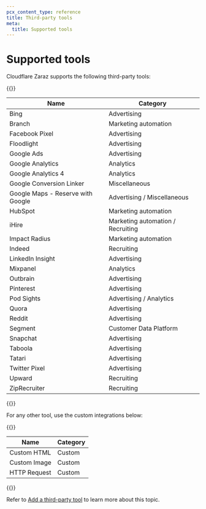 ```yaml
---
pcx_content_type: reference
title: Third-party tools
meta:
  title: Supported tools
---
```


# Supported tools

Cloudflare Zaraz supports the following third-party tools:

{{<table-wrap>}}

| Name                              | Category                          |
| --------------------------------- | --------------------------------- |
| Bing                              | Advertising                       |
| Branch                            | Marketing automation              |
| Facebook Pixel                    | Advertising                       |
| Floodlight                        | Advertising                       |
| Google Ads                        | Advertising                       |
| Google Analytics                  | Analytics                         |
| Google Analytics 4                | Analytics                         |
| Google Conversion Linker          | Miscellaneous                     |
| Google Maps - Reserve with Google | Advertising / Miscellaneous       |
| HubSpot                           | Marketing automation              |
| iHire                             | Marketing automation / Recruiting |
| Impact Radius                     | Marketing automation              |
| Indeed                            | Recruiting                        |
| LinkedIn Insight                  | Advertising                       |
| Mixpanel                          | Analytics                         |
| Outbrain                          | Advertising                       |
| Pinterest                         | Advertising                       |
| Pod Sights                        | Advertising / Analytics           |
| Quora                             | Advertising                       |
| Reddit                            | Advertising                       |
| Segment                           | Customer Data Platform            |
| Snapchat                          | Advertising                       |
| Taboola                           | Advertising                       |
| Tatari                            | Advertising                       |
| Twitter Pixel                     | Advertising                       |
| Upward                            | Recruiting                        |
| ZipRecruiter                      | Recruiting                        |

{{</table-wrap>}}

For any other tool, use the custom integrations below:

{{<table-wrap>}}

| Name         | Category |
| ------------ | -------- |
| Custom HTML  | Custom   |
| Custom Image | Custom   |
| HTTP Request | Custom   |

{{</table-wrap>}}

Refer to [Add a third-party tool](/zaraz/get-started/add-tool/) to learn more about this topic.
